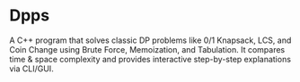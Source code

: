 # Dpps
A C++ program that solves classic DP problems like 0/1 Knapsack, LCS, and Coin Change using Brute Force, Memoization, and Tabulation. It compares time &amp; space complexity and provides interactive step-by-step explanations via CLI/GUI.
